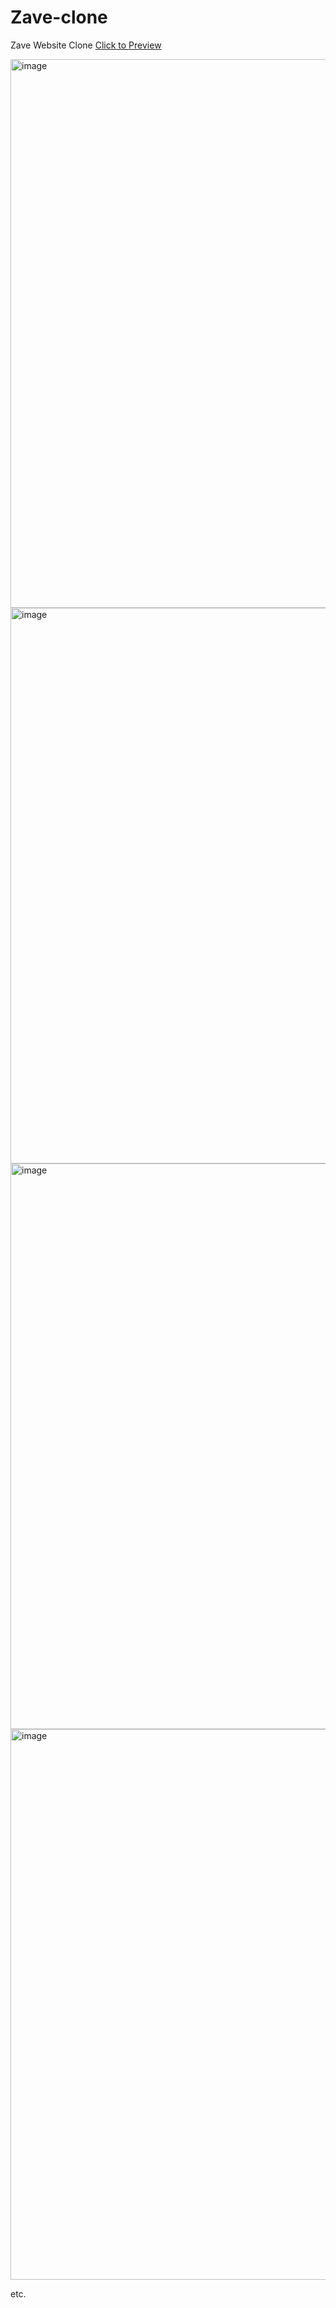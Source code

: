 # Zave-clone
Zave Website Clone
<a href="https://gowithkeya.github.io/Zave-clone/" target="blank"> Click to Preview</a>

<img width="1904" height="878" alt="image" src="https://github.com/user-attachments/assets/dd1d1544-cc78-4ef7-8675-3ef316086a81" />
<img width="1898" height="889" alt="image" src="https://github.com/user-attachments/assets/30c90e30-38e2-4dc1-a4f1-7f9269726e33" />
<img width="1897" height="905" alt="image" src="https://github.com/user-attachments/assets/8466b892-9d3c-42a1-a18e-01b4c101a13c" />
<img width="1904" height="881" alt="image" src="https://github.com/user-attachments/assets/7c28d99d-c1b6-455c-89b7-080656bbce4f" />

etc.
